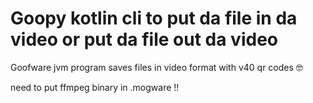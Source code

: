 # Goopy kotlin cli to put da file in da video or put da file out da video
Goofware jvm program saves files in video format with v40 qr codes 🤓

need to put ffmpeg binary in .mogware !!

